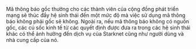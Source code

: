 Mã thông báo gốc thưởng cho các thành viên của cộng đồng phát triển mạng sẽ thúc đẩy hệ sinh thái đến một mức độ mà việc sử dụng mã thông báo không phải gốc sẽ không. Ngoài ra, nếu mã thông báo không có nguồn gốc, các cú sốc kinh tế từ các quyết định được đưa ra trong các hệ sinh thái khác có thể ảnh hưởng đến dịch vụ của Starknet cũng như người dùng và nhà cung cấp của nó.
